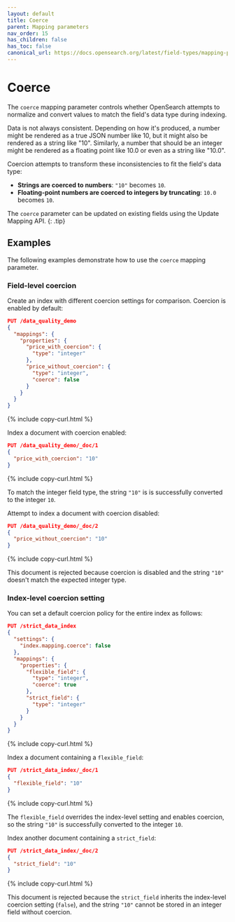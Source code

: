 ```yaml
---
layout: default
title: Coerce
parent: Mapping parameters
nav_order: 15
has_children: false
has_toc: false
canonical_url: https://docs.opensearch.org/latest/field-types/mapping-parameters/coerce/
---
```


# Coerce

The `coerce` mapping parameter controls whether OpenSearch attempts to normalize and convert values to match the field's data type during indexing.

Data is not always consistent. Depending on how it's produced, a number might be rendered as a true JSON number like 10, but it might also be rendered as a string like "10". Similarly, a number that should be an integer might be rendered as a floating point like 10.0 or even as a string like "10.0".

Coercion attempts to transform these inconsistencies to fit the field's data type:

- **Strings are coerced to numbers**: `"10"` becomes `10`.
- **Floating-point numbers are coerced to integers by truncating**: `10.0` becomes `10`.

The `coerce` parameter can be updated on existing fields using the Update Mapping API.
{: .tip}

## Examples

The following examples demonstrate how to use the `coerce` mapping parameter.

### Field-level coercion

Create an index with different coercion settings for comparison. Coercion is enabled by default:

```json
PUT /data_quality_demo
{
  "mappings": {
    "properties": {
      "price_with_coercion": {
        "type": "integer"
      },
      "price_without_coercion": {
        "type": "integer",
        "coerce": false
      }
    }
  }
}
```
{% include copy-curl.html %}

Index a document with coercion enabled:

```json
PUT /data_quality_demo/_doc/1
{
  "price_with_coercion": "10"
}
```
{% include copy-curl.html %}

To match the integer field type, the string `"10"` is is successfully converted to the integer `10`.

Attempt to index a document with coercion disabled:

```json
PUT /data_quality_demo/_doc/2
{
  "price_without_coercion": "10"
}
```
{% include copy-curl.html %}

This document is rejected because coercion is disabled and the string `"10"` doesn't match the expected integer type.

### Index-level coercion setting

You can set a default coercion policy for the entire index as follows:

```json
PUT /strict_data_index
{
  "settings": {
    "index.mapping.coerce": false
  },
  "mappings": {
    "properties": {
      "flexible_field": {
        "type": "integer",
        "coerce": true
      },
      "strict_field": {
        "type": "integer"
      }
    }
  }
}
```
{% include copy-curl.html %}

Index a document containing a `flexible_field`:

```json
PUT /strict_data_index/_doc/1
{
  "flexible_field": "10"
}
```
{% include copy-curl.html %}

The `flexible_field` overrides the index-level setting and enables coercion, so the string `"10"` is successfully converted to the integer `10`.

Index another document containing a `strict_field`:

```json
PUT /strict_data_index/_doc/2
{
  "strict_field": "10"
}
```
{% include copy-curl.html %}

This document is rejected because the `strict_field` inherits the index-level coercion setting (`false`), and the string `"10"` cannot be stored in an integer field without coercion.
